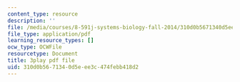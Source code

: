 ```yaml
---
content_type: resource
description: ''
file: /media/courses/8-591j-systems-biology-fall-2014/310d0b5671340d5eee3c474febb418d2_m41DWardioc.pdf
file_type: application/pdf
learning_resource_types: []
ocw_type: OCWFile
resourcetype: Document
title: 3play pdf file
uid: 310d0b56-7134-0d5e-ee3c-474febb418d2
---
```

